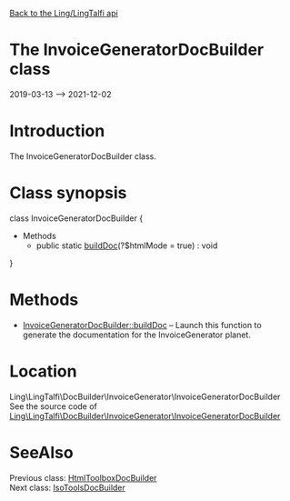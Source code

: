 [Back to the Ling/LingTalfi api](https://github.com/lingtalfi/LingTalfi/blob/master/doc/api/Ling/LingTalfi.md)



The InvoiceGeneratorDocBuilder class
================
2019-03-13 --> 2021-12-02






Introduction
============

The InvoiceGeneratorDocBuilder class.



Class synopsis
==============


class <span class="pl-k">InvoiceGeneratorDocBuilder</span>  {

- Methods
    - public static [buildDoc](https://github.com/lingtalfi/LingTalfi/blob/master/doc/api/Ling/LingTalfi/DocBuilder/InvoiceGenerator/InvoiceGeneratorDocBuilder/buildDoc.md)(?$htmlMode = true) : void

}






Methods
==============

- [InvoiceGeneratorDocBuilder::buildDoc](https://github.com/lingtalfi/LingTalfi/blob/master/doc/api/Ling/LingTalfi/DocBuilder/InvoiceGenerator/InvoiceGeneratorDocBuilder/buildDoc.md) &ndash; Launch this function to generate the documentation for the InvoiceGenerator planet.





Location
=============
Ling\LingTalfi\DocBuilder\InvoiceGenerator\InvoiceGeneratorDocBuilder<br>
See the source code of [Ling\LingTalfi\DocBuilder\InvoiceGenerator\InvoiceGeneratorDocBuilder](https://github.com/lingtalfi/LingTalfi/blob/master/DocBuilder/InvoiceGenerator/InvoiceGeneratorDocBuilder.php)



SeeAlso
==============
Previous class: [HtmlToolboxDocBuilder](https://github.com/lingtalfi/LingTalfi/blob/master/doc/api/Ling/LingTalfi/DocBuilder/HtmlToolbox/HtmlToolboxDocBuilder.md)<br>Next class: [IsoToolsDocBuilder](https://github.com/lingtalfi/LingTalfi/blob/master/doc/api/Ling/LingTalfi/DocBuilder/IsoTools/IsoToolsDocBuilder.md)<br>

